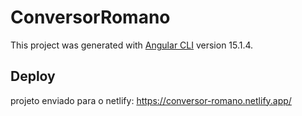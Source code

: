 # ConversorRomano

This project was generated with [Angular CLI](https://github.com/angular/angular-cli) version 15.1.4.

## Deploy
projeto enviado para o netlify: https://conversor-romano.netlify.app/
